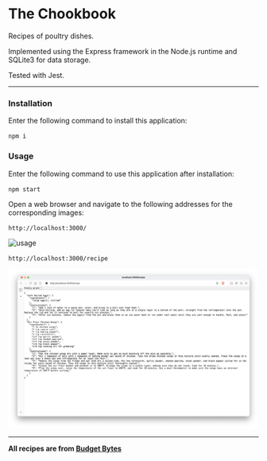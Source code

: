 # The Chookbook

Recipes of poultry dishes.

Implemented using the Express framework in the Node.js runtime and SQLite3 for data storage.

Tested with Jest.


---
### Installation
Enter the following command to install this application:
```
npm i
```

### Usage
Enter the following command to use this application after installation:
```
npm start
```
Open a web browser and navigate to the following addresses for the corresponding images:
```
http://localhost:3000/
```
![usage](/public/images/index.png)
```
http://localhost:3000/recipe
```
![usage](/public/images/recipe.png)

---
**All recipes are from [Budget Bytes](https://www.budgetbytes.com/)**

